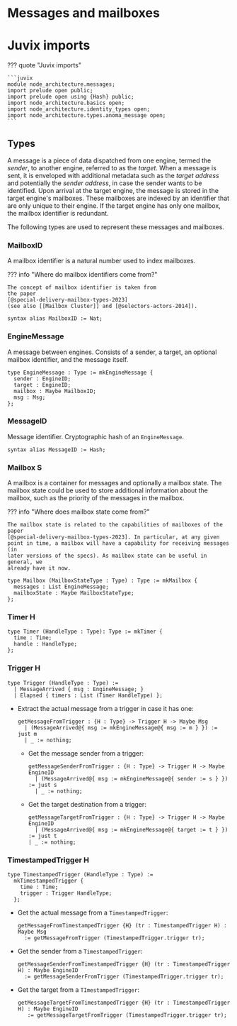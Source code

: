 # Messages and mailboxes

# Juvix imports

??? quote "Juvix imports"

    ```juvix
    module node_architecture.messages;
    import prelude open public;
    import prelude open using {Hash} public;
    import node_architecture.basics open;
    import node_architecture.identity_types open;
    import node_architecture.types.anoma_message open;
    ```

## Types

A message is a piece of data dispatched from one engine, termed the _sender_, to
another engine, referred to as the _target_. When a message is sent, it is
enveloped with additional metadata such as the _target address_ and potentially
the _sender address_, in case the sender wants to be identified. Upon arrival at
the target engine, the message is stored in the target engine's mailboxes. These
mailboxes are indexed by an identifier that are only unique to their engine. If
the target engine has only one mailbox, the mailbox identifier is redundant.

The following types are used to represent these messages and mailboxes.

### MailboxID

A mailbox identifier is a natural number used to index mailboxes.

??? info "Where do mailbox identifiers come from?"

    The concept of mailbox identifier is taken from
    the paper
    [@special-delivery-mailbox-types-2023]
    (see also [[Mailbox Cluster]] and [@selectors-actors-2014]).

```juvix
syntax alias MailboxID := Nat;
```

### EngineMessage

A message between engines.
Consists of a sender, a target, an optional mailbox identifier, and the message itself.

```juvix
type EngineMessage : Type := mkEngineMessage {
  sender : EngineID;
  target : EngineID;
  mailbox : Maybe MailboxID;
  msg : Msg;
};
```

### MessageID

Message identifier.
Cryptographic hash of an `EngineMessage`.

```juvix
syntax alias MessageID := Hash;
```

### Mailbox S

A mailbox is a container for messages and optionally a mailbox state. The
mailbox state could be used to store additional information about the mailbox,
such as the priority of the messages in the mailbox.

??? info "Where does mailbox state come from?"

    The mailbox state is related to the capabilities of mailboxes of the paper
    [@special-delivery-mailbox-types-2023]. In particular, at any given
    point in time, a mailbox will have a capability for receiving messages (in
    later versions of the specs). As mailbox state can be useful in general, we
    already have it now.

```juvix
type Mailbox (MailboxStateType : Type) : Type := mkMailbox {
  messages : List EngineMessage;
  mailboxState : Maybe MailboxStateType;
};
```

### Timer H

```juvix
type Timer (HandleType : Type): Type := mkTimer {
  time : Time;
  handle : HandleType;
};
```

### Trigger H

```juvix
type Trigger (HandleType : Type) :=
  | MessageArrived { msg : EngineMessage; }
  | Elapsed { timers : List (Timer HandleType) };
```

- Extract the actual message from a trigger in case it has one:

    ```juvix
    getMessageFromTrigger : {H : Type} -> Trigger H -> Maybe Msg
      | (MessageArrived@{ msg := mkEngineMessage@{ msg := m } }) := just m
      | _ := nothing;
    ```

  - Get the message sender from a trigger:

      ```juvix
      getMessageSenderFromTrigger : {H : Type} -> Trigger H -> Maybe EngineID
        | (MessageArrived@{ msg := mkEngineMessage@{ sender := s } }) := just s
        | _ := nothing;
      ```

  - Get the target destination from a trigger:

      ```juvix
      getMessageTargetFromTrigger : {H : Type} -> Trigger H -> Maybe EngineID
        | (MessageArrived@{ msg := mkEngineMessage@{ target := t } }) := just t
      | _ := nothing;
      ```

### TimestampedTrigger H

```juvix
type TimestampedTrigger (HandleType : Type) :=
  mkTimestampedTrigger {
    time : Time;
    trigger : Trigger HandleType;
  };
```

- Get the actual message from a `TimestampedTrigger`:

    ```juvix
    getMessageFromTimestampedTrigger {H} (tr : TimestampedTrigger H) : Maybe Msg
      := getMessageFromTrigger (TimestampedTrigger.trigger tr);
    ```

- Get the sender from a `TimestampedTrigger`:

    ```juvix
    getMessageSenderFromTimestampedTrigger {H} (tr : TimestampedTrigger H) : Maybe EngineID
      := getMessageSenderFromTrigger (TimestampedTrigger.trigger tr);
    ```

- Get the target from a `TImestampedTrigger`:

    ```juvix
    getMessageTargetFromTimestampedTrigger {H} (tr : TimestampedTrigger H) : Maybe EngineID
       := getMessageTargetFromTrigger (TimestampedTrigger.trigger tr);
    ```

